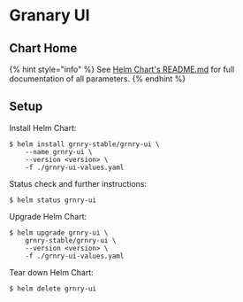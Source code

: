 # Granary UI

## Chart Home

{% hint style="info" %}
See [Helm Chart's README.md](https://github.com/syncier/grnry-react-frontend-admin/tree/master/helm) for full documentation of all parameters.
{% endhint %}

## Setup

Install Helm Chart:

```text
$ helm install grnry-stable/grnry-ui \
    --name grnry-ui \
    --version <version> \
    -f ./grnry-ui-values.yaml
```

Status check and further instructions:

```text
$ helm status grnry-ui
```

Upgrade Helm Chart:

```text
$ helm upgrade grnry-ui \
    grnry-stable/grnry-ui \
    --version <version> \
    -f ./grnry-ui-values.yaml
```

Tear down Helm Chart:

```text
$ helm delete grnry-ui
```

